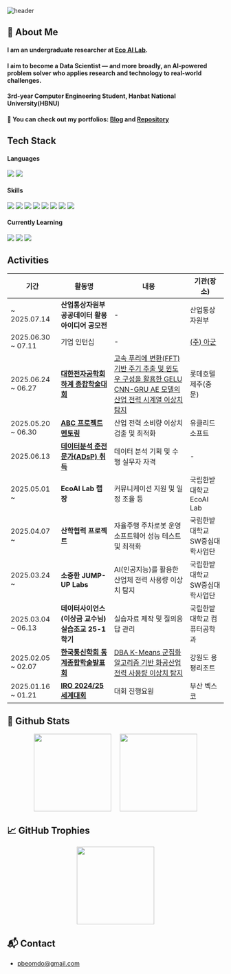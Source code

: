 <div>
  
  <!--Header-->
  ![header](https://capsule-render.vercel.app/api?type=waving&color=gradient&height=300&section=header&text=Good%20to%20see%20you%20%F0%9F%A4%97)
  
</div>

<div>
  <!--Body-->
  
  ## 👀 About Me
  #### I am an undergraduate researcher at [Eco AI Lab](https://sites.google.com/view/ecoai/introduction).  
  #### I aim to become a Data Scientist — and more broadly, an AI-powered problem solver who applies research and technology to real-world challenges. 
  #### 3rd-year Computer Engineering Student, Hanbat National University(HBNU)  
  #### 📂 You can check out my portfolios: [Blog](https://beomdo-park.github.io) and [Repository](https://github.com/beomdo-park/Portfolio)
    
    
  
## Tech Stack

#### Languages
<p>
  <img src="https://img.shields.io/badge/Python-3776AB?style=flat-square&logo=Python&logoColor=white"/>
  <img src="https://img.shields.io/badge/JavaScript-F7DF1E?style=flat-square&logo=JavaScript&logoColor=white"/>
</p>

#### Skills
<p>
  <img src="https://img.shields.io/badge/PyTorch-EE4C2C?style=flat-square&logo=PyTorch&logoColor=white"/>
  <img src="https://img.shields.io/badge/Pandas-150458?style=flat-square&logo=pandas&logoColor=white"/>
  <img src="https://img.shields.io/badge/scikit--learn-F7931E?style=flat-square&logo=scikit-learn&logoColor=white"/>
  <img src="https://img.shields.io/badge/Matplotlib-000000?style=flat-square&logo=python&logoColor=white"/>
  <img src="https://img.shields.io/badge/Seaborn-3776AB?style=flat-square&logo=python&logoColor=white"/>
  <img src="https://img.shields.io/badge/Selenium-43B02A?style=flat-square&logo=Selenium&logoColor=white"/>
  <img src="https://img.shields.io/badge/Quarto-4B4B8A?style=flat-square&logo=Quarto&logoColor=white"/>
  <a href="https://www.dataq.or.kr/www/sub/a_06.do#none">
    <img src="https://img.shields.io/badge/ADsP-0052CC?style=flat-square&logo=data&logoColor=white"/>
  </a>
</p>

#### Currently Learning
<p>
  <img src="https://img.shields.io/badge/PostgreSQL-336791?style=flat-square&logo=PostgreSQL&logoColor=white"/>
  <img src="https://img.shields.io/badge/IBM_Qiskit-6929C4?style=flat-square&logo=Qiskit&logoColor=white"/>
  <img src="https://img.shields.io/badge/Reinforcement_Learning-448C8A?style=flat-square"/>
</p>

## Activities

| 기간 | 활동명 | 내용 | 기관(장소) |
|------|--------------|----------------------------------------|--------------|
| ~ 2025.07.14 | **산업통상자원부 공공데이터 활용 아이디어 공모전** | - | 산업통상자원부 |
| 2025.06.30 ~ 07.11 | 기업 인턴십 | - | [(주) 아군](https://argoon.net) |
| 2025.06.24 ~ 06.27 | [**대한전자공학회 하계 종합학술대회**](https://github.com/beomdo-park/Portfolio/tree/main/2025/0624_0627_IEIE_Conference) | [고속 푸리에 변환(FFT) 기반 주기 추출 및 윈도우 구성을 활용한 GELU CNN-GRU AE 모델의 산업 전력 시계열 이상치 탐지](https://github.com/beomdo-park/Portfolio/tree/main/2025/0624_0627_IEIE_Conference) | 롯데호텔 제주(중문) |
| 2025.05.20 ~ 06.30 | [**ABC 프로젝트 멘토링**](https://github.com/beomdo-park/Portfolio/tree/main/2025/0520_0630_ABC_Mentoring) | 산업 전력 소비량 이상치 검출 및 최적화 | 유클리드 소프트 |
| 2025.06.13 | [**데이터분석 준전문가(ADsP) 취득**](https://github.com/beomdo-park/Portfolio/tree/main/2025/ADsP.pdf) | 데이터 분석 기획 및 수행 실무자 자격 | - |
| 2025.05.01 ~ | **EcoAI Lab 랩장** | 커뮤니케이션 지원 및 일정 조율 등 | 국립한밭대학교 EcoAI Lab |
| 2025.04.07 ~ | **산학협력 프로젝트** | 자율주행 주차로봇 운영 소프트웨어 성능 테스트 및 최적화 |국립한밭대학교 SW중심대학사업단 |
| 2025.03.24 ~  | **소중한 JUMP-UP Labs** | AI(인공지능)를 활용한 산업체 전력 사용량 이상치 탐지 | 국립한밭대학교 SW중심대학사업단 |
| 2025.03.04 ~ 06.13 | **데이터사이언스(이상금 교수님) 실습조교 25-1학기** | 실습자료 제작 및 질의응답 관리 | 국립한밭대학교 컴퓨터공학과 |
| 2025.02.05 ~ 02.07 | [**한국통신학회 동계종합학술발표회**](https://github.com/beomdo-park/Portfolio/tree/main/2025/0205_0207_KICS_Conference) | [DBA K-Means 군집화 알고리즘 기반 화공산업 전력 사용량 이상치 탐지](https://github.com/beomdo-park/Portfolio/tree/main/2025/0205_0207_KICS_Conference/%5B%EB%85%BC%EB%AC%B8%2CPPT%5DDBA%20K-Means%20%EA%B5%B0%EC%A7%91%ED%99%94%20%EC%95%8C%EA%B3%A0%EB%A6%AC%EC%A6%98%20%EA%B8%B0%EB%B0%98%20%ED%99%94%EA%B3%B5%EC%82%B0%EC%97%85%20%EC%A0%84%EB%A0%A5%20%EC%82%AC%EC%9A%A9%EB%9F%89%20%EC%9D%B4%EC%83%81%EC%B9%98%20%ED%83%90%EC%A7%80) | 강원도 용평리조트 |
| 2025.01.16 ~ 01.21 | [**IRO 2024/25 세계대회**](https://github.com/beomdo-park/Portfolio/tree/main/2025/0116_0121_IRO) | 대회 진행요원 | 부산 벡스코 |




  
  ## 🤔 Github Stats

<div align="center" style="display: flex; justify-content: center; gap: 20px;">
  <img src="https://github-readme-stats.vercel.app/api?username=beomdo-park&show_icons=true&theme=dracula" height="180" />
  <img src="https://github-readme-stats.vercel.app/api/top-langs/?username=beomdo-park&layout=donut&show_icons=true&theme=dracula&hide=scss,css,html" height="180" />

</div>

## 📈 GitHub Trophies
<div align="center" style="display: flex; justify-content: center; gap: 20px;">
   <img src="https://github-profile-trophy.vercel.app/?username=beomdo-park" height="180" />
</div>


## 📬 Contact
- [pbeomdo@gmail.com](mailto:pbeomdo@gmail.com)  


